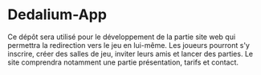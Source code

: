 # Dedalium-App

Ce dépôt sera utilisé pour le développement de la partie site web qui permettra la redirection vers le jeu en lui-même.
Les joueurs pourront s'y inscrire, créer des salles de jeu, inviter leurs amis et lancer des parties.
Le site comprendra notamment une partie présentation, tarifs et contact.
